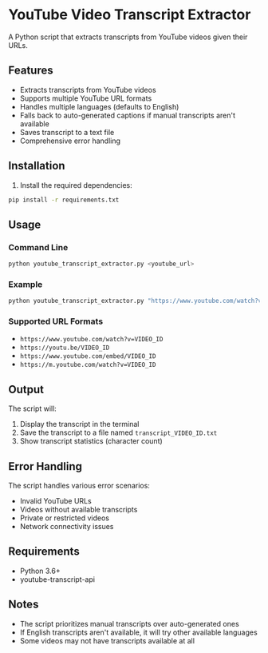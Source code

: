 # YouTube Video Transcript Extractor

A Python script that extracts transcripts from YouTube videos given their URLs.

## Features

- Extracts transcripts from YouTube videos
- Supports multiple YouTube URL formats
- Handles multiple languages (defaults to English)
- Falls back to auto-generated captions if manual transcripts aren't available
- Saves transcript to a text file
- Comprehensive error handling

## Installation

1. Install the required dependencies:

```bash
pip install -r requirements.txt
```

## Usage

### Command Line

```bash
python youtube_transcript_extractor.py <youtube_url>
```

### Example

```bash
python youtube_transcript_extractor.py "https://www.youtube.com/watch?v=dQw4w9WgXcQ"
```

### Supported URL Formats

- `https://www.youtube.com/watch?v=VIDEO_ID`
- `https://youtu.be/VIDEO_ID`
- `https://www.youtube.com/embed/VIDEO_ID`
- `https://m.youtube.com/watch?v=VIDEO_ID`

## Output

The script will:

1. Display the transcript in the terminal
2. Save the transcript to a file named `transcript_VIDEO_ID.txt`
3. Show transcript statistics (character count)

## Error Handling

The script handles various error scenarios:

- Invalid YouTube URLs
- Videos without available transcripts
- Private or restricted videos
- Network connectivity issues

## Requirements

- Python 3.6+
- youtube-transcript-api

## Notes

- The script prioritizes manual transcripts over auto-generated ones
- If English transcripts aren't available, it will try other available languages
- Some videos may not have transcripts available at all
